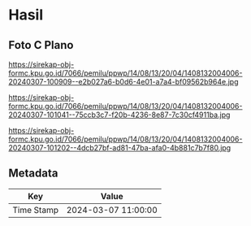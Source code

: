 # Hasil

## Foto C Plano

https://sirekap-obj-formc.kpu.go.id/7066/pemilu/ppwp/14/08/13/20/04/1408132004006-20240307-100909--e2b027a6-b0d6-4e01-a7a4-bf09562b964e.jpg

https://sirekap-obj-formc.kpu.go.id/7066/pemilu/ppwp/14/08/13/20/04/1408132004006-20240307-101041--75ccb3c7-f20b-4236-8e87-7c30cf4911ba.jpg

https://sirekap-obj-formc.kpu.go.id/7066/pemilu/ppwp/14/08/13/20/04/1408132004006-20240307-101202--4dcb27bf-ad81-47ba-afa0-4b881c7b7f80.jpg


## Metadata

| Key        | Value               |
| ---------- | ------------------- |
| Time Stamp | 2024-03-07 11:00:00 |



